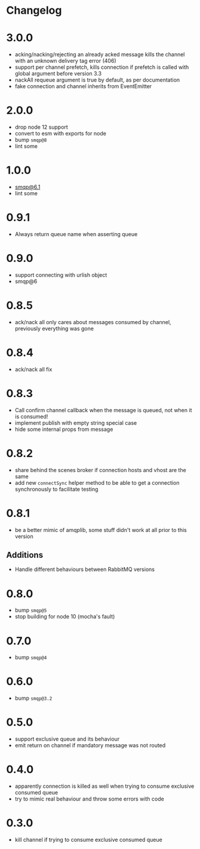 Changelog
=========

# 3.0.0

- acking/nacking/rejecting an already acked message kills the channel with an unknown delivery tag error (406)
- support per channel prefetch, kills connection if prefetch is called with global argument before version 3.3
- nackAll requeue argument is true by default, as per documentation
- fake connection and channel inherits from EventEmitter

# 2.0.0

- drop node 12 support
- convert to esm with exports for node
- bump `smqp@8`
- lint some

# 1.0.0

- smqp@6.1
- lint some

# 0.9.1

- Always return queue name when asserting queue

# 0.9.0

- support connecting with urlish object
- smqp@6

# 0.8.5

- ack/nack all only cares about messages consumed by channel, previously everything was gone

# 0.8.4

- ack/nack all fix

# 0.8.3

- Call confirm channel callback when the message is queued, not when it is consumed!
- implement publish with empty string special case
- hide some internal props from message

# 0.8.2

- share behind the scenes broker if connection hosts and vhost are the same
- add new `connectSync` helper method to be able to get a connection synchronously to facilitate testing

# 0.8.1

- be a better mimic of amqplib, some stuff didn't work at all prior to this version

## Additions

- Handle different behaviours between RabbitMQ versions

# 0.8.0

- bump `smqp@5`
- stop building for node 10 (mocha's fault)

# 0.7.0

- bump `smqp@4`

# 0.6.0

- bump `smqp@3.2`

# 0.5.0

- support exclusive queue and its behaviour
- emit return on channel if mandatory message was not routed

# 0.4.0

- apparently connection is killed as well when trying to consume exclusive consumed queue
- try to mimic real behaviour and throw some errors with code

# 0.3.0

- kill channel if trying to consume exclusive consumed queue
